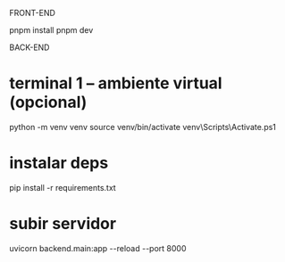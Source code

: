 FRONT-END

pnpm install
pnpm dev

BACK-END

# terminal 1 – ambiente virtual (opcional)
python -m venv venv
source venv/bin/activate
venv\Scripts\Activate.ps1


# instalar deps
pip install -r requirements.txt

# subir servidor
uvicorn backend.main:app --reload --port 8000